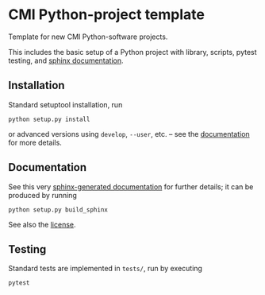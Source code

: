 # CMI Python-project template

Template for new CMI Python-software projects.

This includes the basic setup of a Python project with library, scripts, pytest testing, and [sphinx
documentation](https://cmi-python-project-template.readthedocs.io).


## Installation

Standard setuptool installation, run
```
python setup.py install
```
or advanced versions using `develop`, `--user`, etc. – see the
[documentation](https://cmi-python-project-template.readthedocs.io) for more details.


## Documentation

See this very [sphinx-generated
documentation](https://cmi-python-project-template.readthedocs.io) for further
details; it can be produced by running
```
python setup.py build_sphinx
```

See also the [license](./LICENSE.md).

## Testing

Standard tests are implemented in `tests/`, run by executing
```
pytest
```



<!-- Put Emacs local variables into HTML comment
Local Variables:
coding: utf-8
fill-column: 100
End:
-->
